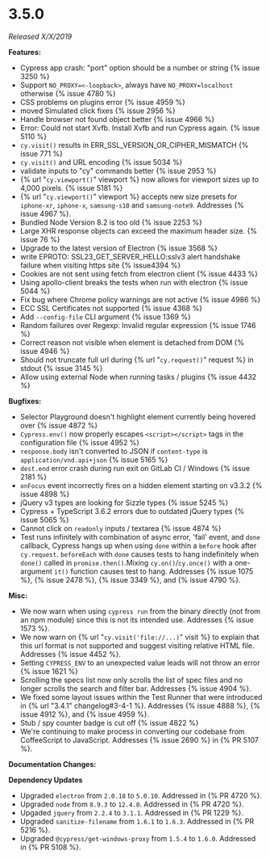 # 3.5.0

*Released X/X/2019*

**Features:**

- Cypress app crash: "port" option should be a number or string  {% issue 3250 %}
- Support `NO_PROXY=<-loopback>`, always have `NO_PROXY=localhost` otherwise {% issue 4780 %}
- CSS problems on plugins error {% issue 4959 %}
- moved Simulated click fixes {% issue 2956 %}
- Handle browser not found object better {% issue 4966 %}
- Error: Could not start Xvfb. Install Xvfb and run Cypress again. {% issue 5110 %}
- `cy.visit()` results in ERR_SSL_VERSION_OR_CIPHER_MISMATCH {% issue 771 %}
- `cy.visit()` and URL encoding {% issue 5034 %}
- validate inputs to "cy" commands better {% issue 2953 %}
- {% url "`cy.viewport()`" viewport %} now allows for viewport sizes up to 4,000 pixels. {% issue 5181 %}
- {% url "`cy.viewport()`" viewport %} accepts new size presets for `iphone-xr`, `iphone-x`, `samsung-s10` and `samsung-note9`. Addresses {% issue 4967 %}.
- Bundled Node Version 8.2 is too old {% issue 2253 %}
- Large XHR response objects can exceed the maximum header size. {% issue 76 %}
- Upgrade to the latest version of Electron {% issue 3568 %}
- write EPROTO: SSL23_GET_SERVER_HELLO:sslv3 alert handshake failure when visiting https site {% issue4394 %}
- Cookies are not sent using fetch from electron client {% issue 4433 %}
- Using apollo-client breaks the tests when run with electron {% issue 5044 %}
- Fix bug where Chrome policy warnings are not active {% issue 4986 %}
- ECC SSL Certificates not supported {% issue 4368 %}
- Add `--config-file` CLI argument {% issue 1369 %}
- Random failures over Regexp: Invalid regular expression {% issue 1746 %}
- Correct reason not visible when element is detached from DOM {% issue 4946 %}
- Should not truncate full url during {% url "`cy.request()`" request %} in stdout {% issue 3145 %}
- Allow using external Node when running tasks / plugins {% issue 4432 %}

**Bugfixes:**

- Selector Playground doesn't highlight element currently being hovered over {% issue 4872 %}
- `Cypress.env()` now properly escapes `<script></script>` tags in the configuration file {% issue 4952 %}
- `response.body` isn't converted to JSON if `content-type` is `application/vnd.api+json` {% issue 5165 %}
- `dest.end` error crash during run exit on GitLab CI / Windows {% issue 2181 %}
- `onFocus` event incorrectly fires on a hidden element starting on v3.3.2 {% issue 4898 %}
- jQuery v3 types are looking for Sizzle types {% issue 5245 %}
- Cypress + TypeScript 3.6.2 errors due to outdated jQuery types {% issue 5065 %}
- Cannot click on `readonly` inputs / textarea {% issue 4874 %}
- Test runs infinitely with combination of async error, 'fail' event, and `done` callback, Cypress hangs up when using `done` within a `before` hook after `cy.request`. `beforeEach` with `done` causes tests to hang indefinitely when `done()` called in `promise.then()`.Mixing `cy.on()`/`cy.once()` with a one-argument `it()` function causes test to hang.  Addresses {% issue 1075 %}, {% issue 2478 %}, {% issue 3349 %}, and {% issue 4790 %}.

**Misc:**

- We now warn when using `cypress run` from the binary directly (not from an npm module) since this is not its intended use. Addresses {% issue 1573 %}.
- We now warn on {% url "`cy.visit('file://...)`" visit %} to explain that this url format is not supported and suggest visiting relative HTML file. Addresses {% issue 4452 %}.
- Setting `CYPRESS_ENV` to an unexpected value leads will not throw an error {% issue 1621 %}
- Scrolling the specs list now only scrolls the list of spec files and no longer scrolls the search and filter bar. Addresses {% issue 4904 %}.
- We fixed some layout issues within the Test Runner that were introduced in {% url "3.4.1" changelog#3-4-1 %}. Addresses {% issue 4888 %}, {% issue 4912 %}, and {% issue 4959 %}.
- Stub / spy counter badge is cut off {% issue 4822 %}
- We're continuing to make process in converting our codebase from CoffeeScript to JavaScript. Addresses {% issue 2690 %} in {% PR 5107 %}.

**Documentation Changes:**

**Dependency Updates**

- Upgraded `electron` from `2.0.18` to `5.0.10`. Addressed in {% PR 4720 %}.
- Upgraded `node` from `8.9.3` to `12.4.0`. Addressed in {% PR 4720 %}.
- Upgaded `jquery` from `2.2.4` to `3.1.1`. Addressed in {% PR 1229 %}.
- Upgraded `sanitize-filename` from `1.6.1` to `1.6.3`. Addressed in {% PR 5216 %}.
- Upgraded `@cypress/get-windows-proxy` from `1.5.4` to `1.6.0`. Addressed in {% PR 5108 %}.
